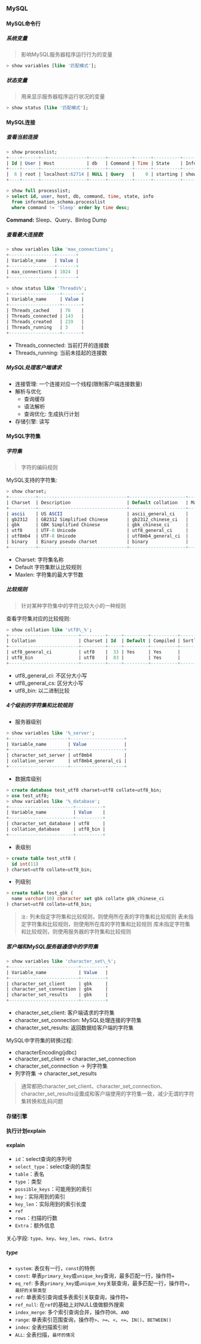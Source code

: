 ### MySQL

#### MySQL命令行

##### 系统变量

> 影响MySQL服务器程序运行行为的变量

```sql
> show variables [like '匹配模式'];
```

##### 状态变量

> 用来显示服务器程序运行状况的变量

```sql
> show status [like '匹配模式'];
```

#### MySQL连接

##### 查看当前连接

```sql
> show processlist;
+----+------+-----------------+------+---------+------+----------+------------------+
| Id | User | Host            | db   | Command | Time | State    | Info             |
+----+------+-----------------+------+---------+------+----------+------------------+
|  6 | root | localhost:62714 | NULL | Query   |    0 | starting | show processlist |
+----+------+-----------------+------+---------+------+----------+------------------+
```

```sql
> show full processlist;
> select id, user, host, db, command, time, state, info
  from information_schema.processlist
  where command != 'Sleep' order by time desc;
```

**Command:** Sleep、Query、Binlog Dump

##### 查看最大连接数

```sql
> show variables like 'max_connections';
+-----------------+-------+
| Variable_name   | Value |
+-----------------+-------+
| max_connections | 1024  |
+-----------------+-------+
```

```sql
> show status like 'Threads%';
+-------------------+-------+
| Variable_name     | Value |
+-------------------+-------+
| Threads_cached    | 76    |
| Threads_connected | 143   |
| Threads_created   | 219   |
| Threads_running   | 3     |
+-------------------+-------+
```

* Threads_connected: 当前打开的连接数
* Threads_running: 当前未挂起的连接数

##### MySQL处理客户端请求

* 连接管理: 一个连接对应一个线程(限制客户端连接数量)
* 解析与优化
    * 查询缓存
    * 语法解析
    * 查询优化: 生成执行计划
* 存储引擎: 读写

#### MySQL字符集

##### 字符集

> 字符的编码规则

MySQL支持的字符集:

```sql
> show charset;
+----------+---------------------------------+---------------------+--------+
| Charset  | Description                     | Default collation   | Maxlen |
+----------+---------------------------------+---------------------+--------+
| ascii    | US ASCII                        | ascii_general_ci    |      1 |
| gb2312   | GB2312 Simplified Chinese       | gb2312_chinese_ci   |      2 |
| gbk      | GBK Simplified Chinese          | gbk_chinese_ci      |      2 |
| utf8     | UTF-8 Unicode                   | utf8_general_ci     |      3 |
| utf8mb4  | UTF-8 Unicode                   | utf8mb4_general_ci  |      4 |
| binary   | Binary pseudo charset           | binary              |      1 |
+----------+---------------------------------+---------------------+--------+
```

* Charset: 字符集名称
* Default 字符集默认比较规则
* Maxlen: 字符集的最大字节数

##### 比较规则

> 针对某种字符集中的字符比较大小的一种规则

查看字符集对应的比较规则:

```sql
> show collation like 'utf8\_%';
+--------------------------+---------+-----+---------+----------+---------+
| Collation                | Charset | Id  | Default | Compiled | Sortlen |
+--------------------------+---------+-----+---------+----------+---------+
| utf8_general_ci          | utf8    |  33 | Yes     | Yes      |       1 |
| utf8_bin                 | utf8    |  83 |         | Yes      |       1 |
+--------------------------+---------+-----+---------+----------+---------+
```

* utf8_general_ci: 不区分大小写
* utf8_general_cs: 区分大小写
* utf8_bin: 以二进制比较

##### 4个级别的字符集和比较规则

* 服务器级别

```sql
> show variables like '%_server';
+----------------------+--------------------+
| Variable_name        | Value              |
+----------------------+--------------------+
| character_set_server | utf8mb4            |
| collation_server     | utf8mb4_general_ci |
+----------------------+--------------------+
```

* 数据库级别

```sql
> create database test_utf8 charset=utf8 collate=utf8_bin;
> use test_utf8;
> show variables like '%_database';
+------------------------+----------+
| Variable_name          | Value    |
+------------------------+----------+
| character_set_database | utf8     |
| collation_database     | utf8_bin |
+------------------------+----------+
```

* 表级别

```sql
> create table test_utf8 (
  id int(11)
) charset=utf8 collate=utf8_bin;
```

* 列级别

```sql
> create table test_gbk (
  name varchar(10) character set gbk collate gbk_chinese_ci
) charset=utf8 collate=utf8_bin;
```

> `注:`
> 列未指定字符集和比较规则，则使用所在表的字符集和比较规则
> 表未指定字符集和比较规则，则使用所在库的字符集和比较规则
> 库未指定字符集和比较规则，则使用服务器的字符集和比较规则

##### 客户端和MySQL服务器通信中的字符集

```sql
> show variables like 'character_set\_%';
+--------------------------+---------+
| Variable_name            | Value   |
+--------------------------+---------+
| character_set_client     | gbk     |
| character_set_connection | gbk     |
| character_set_results    | gbk     |
+--------------------------+---------+
```

* character_set_client: 客户端请求的字符集
* character_set_connection: MySQL处理连接的字符集
* character_set_results: 返回数据给客户端的字符集

MySQL中字符集的转换过程:

* characterEncoding(jdbc)
* character_set_client  -&gt;  character_set_connection
* character_set_connection  -&gt;  列字符集
* 列字符集  -&gt;  character_set_results

> 通常都把character_set_client、character_set_connection、character_set_results设置成和客户端使用的字符集一致，减少无谓的字符集转换和乱码问题

#### 存储引擎

#### 执行计划explain

#### explain

* `id`：select查询的序列号
* `select_type`：select查询的类型
* `table`：表名
* `type`：类型
* `possible_keys`：可能用到的索引
* `key`：实际用到的索引
* `key_len`：实际用到的索引长度
* `ref`
* `rows`：扫描的行数
* `Extra`：额外信息

关心字段: `type`、`key`、`key_len`、`rows`、`Extra`

##### type

* `system`: 表仅有一行，`const`的特例
* `const`: 单表`primary_key`或`unique_key`查询，最多匹配一行，操作符`=`
* `eq_ref`: 多表`primary_key`或`unique_key`关联查询，最多匹配一行，操作符`=`，`最好的关联类型`
* `ref`: 单表索引查询或多表索引关联查询，操作符`=`
* `ref_null`: 在`ref`的基础上对NULL值做额外搜索
* `index_merge`: 多个索引查询合并，操作符`OR`、`AND`
* `range`: 单表索引范围查询，操作符`>`、`>=`、`<`、`<=`、`IN()`、`BETWEEN()`
* `index`: 全表扫描索引树
* `ALL`: 全表扫描，`最坏的情况`
